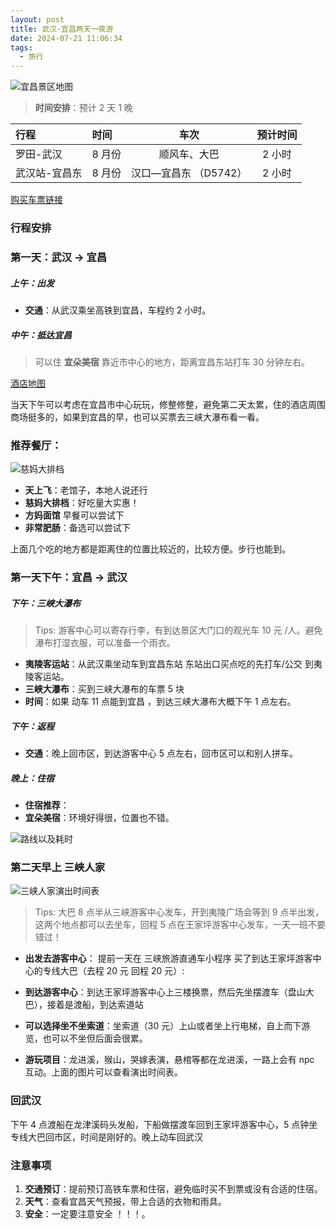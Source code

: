 ```yaml
---
layout: post
title: 武汉-宜昌两天一夜游
date: 2024-07-21 11:06:34
tags:
  - 旅行
---
```


![宜昌景区地图](https://s2.loli.net/2024/07/21/QGdYo5uc1JMIRnU.jpg)

> **时间安排**：预计 2 天 1 晚

| 行程          | 时间   |         车次          | 预计时间 |
| :------------ | :----- | :-------------------: | :------: |
| 罗田-武汉     | 8 月份 |     顺风车、大巴      |  2 小时  |
| 武汉站-宜昌东 | 8 月份 | 汉口—宜昌东 （D5742） |  2 小时  |

[购买车票链接](https://kyfw.12306.cn/otn/leftTicket/init?linktypeid=dc&fs=%E6%AD%A6%E6%B1%89,WHN&ts=%E5%AE%9C%E6%98%8C%E4%B8%9C,HAN&date=2024-07-30&flag=N,N,Y)

### 行程安排

### **第一天：武汉 -> 宜昌**

##### **上午：出发**

- **交通**：从武汉乘坐高铁到宜昌，车程约 2 小时。

##### **中午：抵达宜昌**

> 可以住 **宜朵美宿** 靠近市中心的地方，距离宜昌东站打车 30 分钟左右。

[酒店地图](https://maps.apple.com/?address=%E4%B8%AD%E5%9B%BD%E6%B9%96%E5%8C%97%E7%9C%81%E5%AE%9C%E6%98%8C%E5%B8%82%E8%A5%BF%E9%99%B5%E5%8C%BA%E7%8F%8D%E7%8F%A0%E8%B7%AF%E4%B8%8E%E8%A5%BF%E9%99%B5%E4%B8%80%E8%B7%AF%E4%BA%A4%E5%8F%89%E5%8F%A3%E5%8D%97160%E7%B1%B3&auid=1118605584884526&ll=30.701694,111.287741&lsp=57879&q=%E5%AE%9C%E6%9C%B5%E7%BE%8E%E5%AE%BF%E9%85%92%E5%BA%97%E5%AE%9C%E6%98%8CCBD%E8%B4%AD%E7%89%A9%E4%B8%AD%E5%BF%83%E7%BE%8E%E9%A3%9F%E8%A1%97%E5%BA%97%E5%A4%A7%E5%A0%82)

当天下午可以考虑在宜昌市中心玩玩，修整修整，避免第二天太累，住的酒店周围商场挺多的，如果到宜昌的早，也可以买票去三峡大瀑布看一看。

### 推荐餐厅：

![慈妈大排档](https://s2.loli.net/2024/07/28/3hkv4senlbWwmIX.png)

- **天上飞**：老馆子，本地人说还行
- **慈妈大排档**：好吃量大实惠！
- **方妈面馆** 早餐可以尝试下
- **非常肥肠**：备选可以尝试下

上面几个吃的地方都是距离住的位置比较近的，比较方便。步行也能到。

### **第一天下午：宜昌 -> 武汉**

##### **下午：三峡大瀑布**

> Tips: 游客中心可以寄存行李，有到达景区大门口的观光车 10 元 /人。避免瀑布打湿衣服，可以准备一个雨衣。

- **夷陵客运站**：从武汉乘坐动车到宜昌东站 东站出口买点吃的先打车/公交 到夷陵客运站。
- **三峡大瀑布**：买到三峡大瀑布的车票 5 块
- **时间**：如果 动车 11 点能到宜昌 ，到达三峡大瀑布大概下午 1 点左右。

##### **下午：返程**

- **交通**：晚上回市区，到达游客中心 5 点左右，回市区可以和别人拼车。

##### **晚上：住宿**

- **住宿推荐**：
- **宜朵美宿**：环境好得很，位置也不错。

![路线以及耗时](https://s2.loli.net/2024/07/28/Ir4vQjAHZwuTO3g.png)

### **第二天早上 三峡人家**

![三峡人家演出时间表](https://s2.loli.net/2024/07/28/NYIXE7iWT4zCpPb.png)

> Tips: 大巴 8 点半从三峡游客中心发车，开到夷陵广场会等到 9 点半出发，这两个地点都可以去坐车，回程 5 点在王家坪游客中心发车，一天一班不要错过！

- **出发去游客中心**：
  提前一天在 三峡旅游直通车小程序 买了到达王家坪游客中心的专线大巴（去程 20 元 回程 20 元）:

- **到达游客中心**：到达王家坪游客中心上三楼换票，然后先坐摆渡车（盘山大巴），接着是渡船，到达索道站
- **可以选择坐不坐索道**：坐索道（30 元）上山或者坐上行电梯，自上而下游览，也可以不坐但后面会很累。
- **游玩项目**：龙进溪，猴山，哭嫁表演，悬棺等都在龙进溪，一路上会有 npc 互动。上面的图片可以查看演出时间表。

### **回武汉**

下午 4 点渡船在龙津溪码头发船，下船做摆渡车回到王家坪游客中心，5 点钟坐专线大巴回市区，时间是刚好的。晚上动车回武汉

### 注意事项

1. **交通预订**：提前预订高铁车票和住宿，避免临时买不到票或没有合适的住宿。
2. **天气**：查看宜昌天气预报，带上合适的衣物和雨具。
3. **安全**：一定要注意安全 ！！！。
